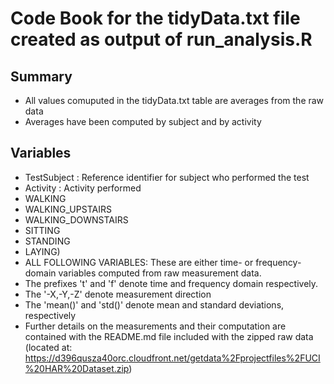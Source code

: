# Code Book for the tidyData.txt file created as output of run_analysis.R

## Summary

* All values comuputed in the tidyData.txt table are averages from the raw data 
* Averages have been computed by subject and by activity

## Variables

* TestSubject : Reference identifier for subject who performed the test
* Activity : Activity performed 
 * WALKING 
 * WALKING_UPSTAIRS
 * WALKING_DOWNSTAIRS
 * SITTING
 * STANDING
 * LAYING)
* ALL FOLLOWING VARIABLES: These are either time- or frequency- domain variables computed from raw measurement data.
 * The prefixes 't' and 'f' denote time and frequency domain respectively.
 * The '-X,-Y,-Z' denote measurement direction
 * The 'mean()' and 'std()' denote mean and standard deviations, respectively
 * Further details on the measurements and their computation are contained with the README.md file included with the zipped raw data (located at: https://d396qusza40orc.cloudfront.net/getdata%2Fprojectfiles%2FUCI%20HAR%20Dataset.zip)

